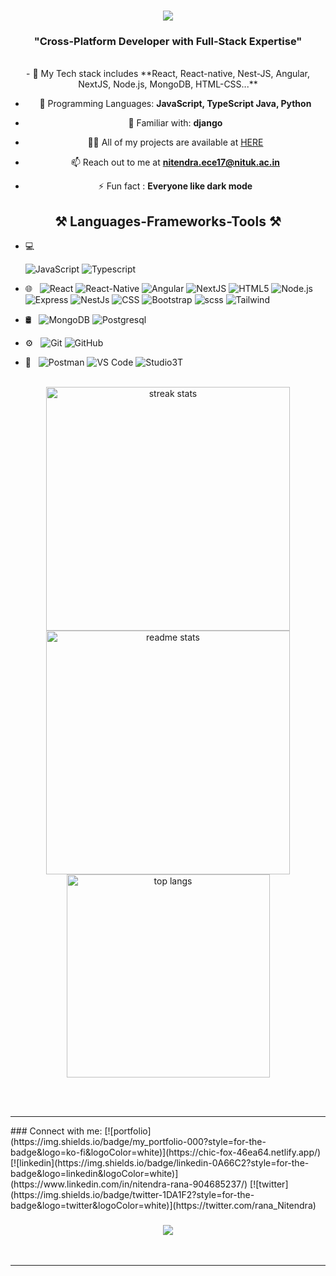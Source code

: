 <h1 align="center">
    <img src="https://readme-typing-svg.herokuapp.com/?font=Righteous&size=35%C2%A2er=true&vCenter=true&width=500&height=100&duration=4000&lines=Namste+Friends!+%F0%9F%99%8F;+I%27m+Nitendra+Rana+%F0%9F%98%8A!;"/>
</h1>
<h3 align="center">"Cross-Platform Developer with Full-Stack Expertise"</h3>

<br>
<!-- <p align="left"> <img src="https://komarev.com/ghpvc/?username=omrajsharma&label=Profile%20views&color=0e75b6&style=flat" alt="omrajsharma" /> </p> -->

<!-- <img src="https://img.freepik.com/free-vector/kids-online-lessons-concept_23-2148520727.jpg?size=626&ext=jpg&ga=GA1.2.1788868677.1610950550" alt="Omraj Sharma" align="right" width="50%"> -->

<div align="center">
- 🌱 My Tech stack includes **React, React-native, Nest-JS, Angular, NextJS, Node.js, MongoDB, HTML-CSS...**

- 💬 Programming Languages: **JavaScript, TypeScript Java, Python**
  
-  💬 Familiar with: **django**

- 👨‍💻 All of my projects are available at [HERE](https://github.com/nitendra-rana?tab=repositories)

- 📫 Reach out to me at **nitendra.ece17@nituk.ac.in** 

- ⚡ Fun fact : **Everyone like dark mode** </div>
 

<h2 align="center">⚒️ Languages-Frameworks-Tools ⚒️</h2>

- 💻 &nbsp;

  ![JavaScript](https://img.shields.io/badge/-JavaScript-333333?style=flat&logo=JavaScript)
  ![Typescript](https://img.shields.io/badge/-TypeScript-333333?style=flat&logo=Typescript)

- 🌐 &nbsp;
  ![React](https://img.shields.io/badge/-React-333333?style=flat&logo=React&logoColor=5ed3f3)
  ![React-Native](https://img.shields.io/badge/-React-333333?style=flat&logo=React&logoColor=5ed3f3)
  ![Angular](https://img.shields.io/badge/-Angular-333333?style=flat&logo=Angular&logoColor=5ed3f3)
   ![NextJS](https://img.shields.io/badge/-NextJs-333333?style=flat&logo=Next&logoColor=5ed3f3)
  ![HTML5](https://img.shields.io/badge/-HTML5-333333?style=flat&logo=HTML5)
  ![Node.js](https://img.shields.io/badge/-Node.js-333333?style=flat&logo=node.js)
  ![Express](https://img.shields.io/badge/-Express-333333?style=flat&logo=Express&logoColor=dddddd)
  ![NestJs](https://img.shields.io/badge/-NestJs-333333?style=flat&logo=NestJS&logoColor=dddddd)
  ![CSS](https://img.shields.io/badge/-CSS-333333?style=flat&logo=CSS3&logoColor=1572B6)
  ![Bootstrap](https://img.shields.io/badge/-Bootstrap-333333?style=flat&logo=bootstrap&logoColor=563D7C)
  ![scss](https://img.shields.io/badge/-Sass-333333?style=flat&logo=SASS&logoColor=563D7C)
  ![Tailwind](https://img.shields.io/badge/-Tailwind-333333?style=flat&logo=TailwindCss&logoColor=563D7C)
  
- 🛢 &nbsp;
  ![MongoDB](https://img.shields.io/badge/-MongoDB-333333?style=flat&logo=mongodb)
  ![Postgresql](https://img.shields.io/badge/-Postgresql-333333?style=flat&logo=Postgresql)
  
- ⚙️ &nbsp;
  ![Git](https://img.shields.io/badge/-Git-333333?style=flat&logo=git)
  ![GitHub](https://img.shields.io/badge/-GitHub-333333?style=flat&logo=github)

- 🔧 &nbsp;
  ![Postman](https://img.shields.io/badge/-Postman-333333?style=flat&logo=postman)
  ![VS Code](https://img.shields.io/badge/-VSCode-333333?style=flat&logo=vscode)
  ![Studio3T](https://img.shields.io/badge/-Studio3T-333333?style=flat&logo=Studio3T)
 
<br>
<div align=center>
  <img width=390 src="https://github-readme-streak-stats-salesp07.vercel.app/?user=nitendra-rana&count_private=true&theme=react&border_radius=10" alt="streak stats"/>
  <img width=390 src="https://github-readme-stats-salesp07.vercel.app/api?username=nitendra-rana&count_private=true&show_icons=true&theme=react&rank_icon=github&border_radius=10" alt="readme stats" />
  <br/>
  <img width=325 align="center" src="https://github-readme-stats-salesp07.vercel.app/api/top-langs/?username=nitendra-rana&hide=HTML&langs_count=8&layout=compact&theme=react&border_radius=10&size_weight=0.5&count_weight=0.5&exclude_repo=github-readme-stats" alt="top langs" />
</div>

<br/><br/>
<hr/>
### Connect with me:
[![portfolio](https://img.shields.io/badge/my_portfolio-000?style=for-the-badge&logo=ko-fi&logoColor=white)](https://chic-fox-46ea64.netlify.app/)
[![linkedin](https://img.shields.io/badge/linkedin-0A66C2?style=for-the-badge&logo=linkedin&logoColor=white)](https://www.linkedin.com/in/nitendra-rana-904685237/)
[![twitter](https://img.shields.io/badge/twitter-1DA1F2?style=for-the-badge&logo=twitter&logoColor=white)](https://twitter.com/rana_Nitendra)

<h3 align="center">
    <img src="https://readme-typing-svg.herokuapp.com/?font=Righteous&size=25&center=true&vCenter=true&width=500&height=70&duration=4000&lines=Thanks+for+visiting!+✌️;+Shoot+me+a+message+on+Linkedin!;I'm+always+down+to+collab+:)">
</h3>

<br/>
<hr/>




